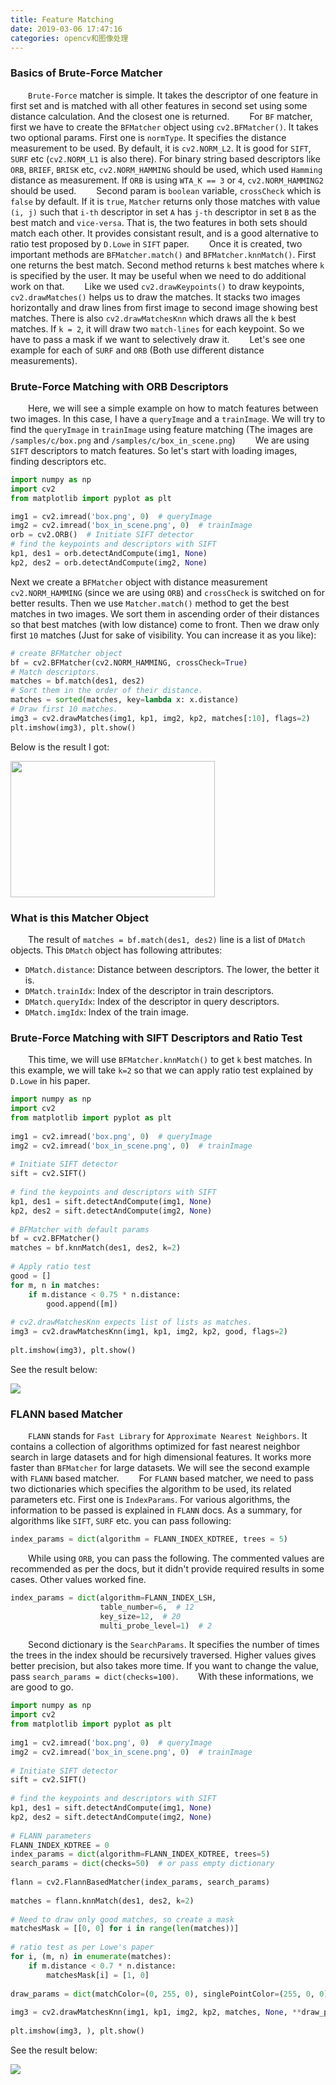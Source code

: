 ```yaml
---
title: Feature Matching
date: 2019-03-06 17:47:16
categories: opencv和图像处理
---
```

### Basics of Brute-Force Matcher

&emsp;&emsp;`Brute-Force` matcher is simple. It takes the descriptor of one feature in first set and is matched with all other features in second set using some distance calculation. And the closest one is returned.
&emsp;&emsp;For `BF` matcher, first we have to create the `BFMatcher` object using `cv2.BFMatcher()`. It takes two optional params. First one is `normType`. It specifies the distance measurement to be used. By default, it is `cv2.NORM_L2`. It is good for `SIFT`, `SURF` etc (`cv2.NORM_L1` is also there). For binary string based descriptors like `ORB`, `BRIEF`, `BRISK` etc, `cv2.NORM_HAMMING` should be used, which used `Hamming` distance as measurement. If `ORB` is using `WTA_K == 3` or `4`, `cv2.NORM_HAMMING2` should be used.
&emsp;&emsp;Second param is `boolean` variable, `crossCheck` which is `false` by default. If it is `true`, `Matcher` returns only those matches with value `(i, j)` such that `i-th` descriptor in set `A` has `j-th` descriptor in set `B` as the best match and `vice-versa`. That is, the two features in both sets should match each other. It provides consistant result, and is a good alternative to ratio test proposed by `D.Lowe` in `SIFT` paper.
&emsp;&emsp;Once it is created, two important methods are `BFMatcher.match()` and `BFMatcher.knnMatch()`. First one returns the best match. Second method returns `k` best matches where `k` is specified by the user. It may be useful when we need to do additional work on that.
&emsp;&emsp;Like we used `cv2.drawKeypoints()` to draw keypoints, `cv2.drawMatches()` helps us to draw the matches. It stacks two images horizontally and draw lines from first image to second image showing best matches. There is also `cv2.drawMatchesKnn` which draws all the `k` best matches. If `k = 2`, it will draw two `match-lines` for each keypoint. So we have to pass a mask if we want to selectively draw it.
&emsp;&emsp;Let's see one example for each of `SURF` and `ORB` (Both use different distance measurements).

### Brute-Force Matching with ORB Descriptors

&emsp;&emsp;Here, we will see a simple example on how to match features between two images. In this case, I have a `queryImage` and a `trainImage`. We will try to find the `queryImage` in `trainImage` using feature matching (The images are `/samples/c/box.png` and `/samples/c/box_in_scene.png`)
&emsp;&emsp;We are using `SIFT` descriptors to match features. So let's start with loading images, finding descriptors etc.

``` python
import numpy as np
import cv2
from matplotlib import pyplot as plt

img1 = cv2.imread('box.png', 0)  # queryImage
img2 = cv2.imread('box_in_scene.png', 0)  # trainImage
orb = cv2.ORB()  # Initiate SIFT detector
# find the keypoints and descriptors with SIFT
kp1, des1 = orb.detectAndCompute(img1, None)
kp2, des2 = orb.detectAndCompute(img2, None)
```

Next we create a `BFMatcher` object with distance measurement `cv2.NORM_HAMMING` (since we are using `ORB`) and `crossCheck` is switched on for better results. Then we use `Matcher.match()` method to get the best matches in two images. We sort them in ascending order of their distances so that best matches (with low distance) come to front. Then we draw only first `10` matches (Just for sake of visibility. You can increase it as you like):

``` python
# create BFMatcher object
bf = cv2.BFMatcher(cv2.NORM_HAMMING, crossCheck=True)
# Match descriptors.
matches = bf.match(des1, des2)
# Sort them in the order of their distance.
matches = sorted(matches, key=lambda x: x.distance)
# Draw first 10 matches.
img3 = cv2.drawMatches(img1, kp1, img2, kp2, matches[:10], flags=2)
plt.imshow(img3), plt.show()
```

Below is the result I got:

<img src="./Feature Matching/1.png" height="218" width="327">

### What is this Matcher Object

&emsp;&emsp;The result of `matches = bf.match(des1, des2)` line is a list of `DMatch` objects. This `DMatch` object has following attributes:

- `DMatch.distance`: Distance between descriptors. The lower, the better it is.
- `DMatch.trainIdx`: Index of the descriptor in train descriptors.
- `DMatch.queryIdx`: Index of the descriptor in query descriptors.
- `DMatch.imgIdx`: Index of the train image.

### Brute-Force Matching with SIFT Descriptors and Ratio Test

&emsp;&emsp;This time, we will use `BFMatcher.knnMatch()` to get `k` best matches. In this example, we will take `k=2` so that we can apply ratio test explained by `D.Lowe` in his paper.

``` python
import numpy as np
import cv2
from matplotlib import pyplot as plt
​
img1 = cv2.imread('box.png', 0)  # queryImage
img2 = cv2.imread('box_in_scene.png', 0)  # trainImage
​
# Initiate SIFT detector
sift = cv2.SIFT()
​
# find the keypoints and descriptors with SIFT
kp1, des1 = sift.detectAndCompute(img1, None)
kp2, des2 = sift.detectAndCompute(img2, None)
​
# BFMatcher with default params
bf = cv2.BFMatcher()
matches = bf.knnMatch(des1, des2, k=2)
​
# Apply ratio test
good = []
for m, n in matches:
    if m.distance < 0.75 * n.distance:
        good.append([m])
​
# cv2.drawMatchesKnn expects list of lists as matches.
img3 = cv2.drawMatchesKnn(img1, kp1, img2, kp2, good, flags=2)
​
plt.imshow(img3), plt.show()
```

See the result below:

<img src="./Feature Matching/2.png">

### FLANN based Matcher

&emsp;&emsp;`FLANN` stands for `Fast Library` for `Approximate Nearest Neighbors`. It contains a collection of algorithms optimized for fast nearest neighbor search in large datasets and for high dimensional features. It works more faster than `BFMatcher` for large datasets. We will see the second example with `FLANN` based matcher.
&emsp;&emsp;For `FLANN` based matcher, we need to pass two dictionaries which specifies the algorithm to be used, its related parameters etc. First one is `IndexParams`. For various algorithms, the information to be passed is explained in `FLANN` docs. As a summary, for algorithms like `SIFT`, `SURF` etc. you can pass following:

``` python
index_params = dict(algorithm = FLANN_INDEX_KDTREE, trees = 5)
```

&emsp;&emsp;While using `ORB`, you can pass the following. The commented values are recommended as per the docs, but it didn't provide required results in some cases. Other values worked fine.

``` python
index_params = dict(algorithm=FLANN_INDEX_LSH,
                    table_number=6,  # 12
                    key_size=12,  # 20
                    multi_probe_level=1)  # 2
```

&emsp;&emsp;Second dictionary is the `SearchParams`. It specifies the number of times the trees in the index should be recursively traversed. Higher values gives better precision, but also takes more time. If you want to change the value, pass `search_params = dict(checks=100)`.
&emsp;&emsp;With these informations, we are good to go.

``` python
import numpy as np
import cv2
from matplotlib import pyplot as plt
​
img1 = cv2.imread('box.png', 0)  # queryImage
img2 = cv2.imread('box_in_scene.png', 0)  # trainImage
​
# Initiate SIFT detector
sift = cv2.SIFT()
​
# find the keypoints and descriptors with SIFT
kp1, des1 = sift.detectAndCompute(img1, None)
kp2, des2 = sift.detectAndCompute(img2, None)
​
# FLANN parameters
FLANN_INDEX_KDTREE = 0
index_params = dict(algorithm=FLANN_INDEX_KDTREE, trees=5)
search_params = dict(checks=50)  # or pass empty dictionary
​
flann = cv2.FlannBasedMatcher(index_params, search_params)
​
matches = flann.knnMatch(des1, des2, k=2)
​
# Need to draw only good matches, so create a mask
matchesMask = [[0, 0] for i in range(len(matches))]
​
# ratio test as per Lowe's paper
for i, (m, n) in enumerate(matches):
    if m.distance < 0.7 * n.distance:
        matchesMask[i] = [1, 0]
​
draw_params = dict(matchColor=(0, 255, 0), singlePointColor=(255, 0, 0), matchesMask=matchesMask, flags=0)
​
img3 = cv2.drawMatchesKnn(img1, kp1, img2, kp2, matches, None, **draw_params)
​
plt.imshow(img3, ), plt.show()
```

See the result below:

<img src="./Feature Matching/3.png">